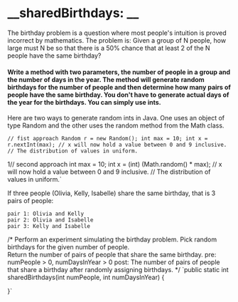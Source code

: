 # __sharedBirthdays: __ 


The birthday problem is a question where most people's intuition is proved incorrect by mathematics. The problem is: Given a group of N people, how large must N be so that there is a 50% chance that at least 2 of the N people have the same birthday?

#### Write a method with two parameters, the number of people in a group and the number of days in the year. The method will generate random birthdays for the number of people and then determine how many pairs of people have the same birthday. You don't have to generate actual days of the year for the birthdays. You can simply use ints.

Here are two ways to generate random ints in Java. One uses an object of type Random and the other uses the random method from the Math class.

`// fist approach
Random r = new Random();
int max = 10;
int x = r.nextInt(max);
// x will now hold a value between 0 and 9 inclusive.
// The distribution of values in uniform.`

1// second approach
int max = 10;
int x = (int) (Math.random() * max);
// x will now hold a value between 0 and 9 inclusive.
// The distribution of values in uniform.`

If three people (Olivia, Kelly, Isabelle) share the same birthday, that is 3 pairs of people:

    pair 1: Olivia and Kelly
    pair 2: Olivia and Isabelle
    pair 3: Kelly and Isabelle

/* Perform an experiment simulating the birthday problem.
   Pick random birthdays for the given number of people.  
   Return the number of pairs of people that share the same birthday.
   pre: numPeople > 0, numDaysInYear > 0
   post: The number of pairs of people that share a birthday after randomly assigning birthdays.
*/
`public static int sharedBirthdays(int numPeople, int numDaysInYear) {

}`